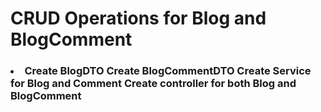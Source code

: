 <h1>CRUD Operations for Blog and BlogComment</h1>
<h3>
  <li>
Create BlogDTO
Create BlogCommentDTO
Create Service for Blog and Comment
Create controller for both Blog and BlogComment
  </li>

</h3>
